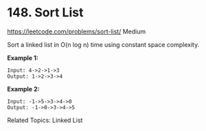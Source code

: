 # 148. Sort List
<https://leetcode.com/problems/sort-list/>
Medium

Sort a linked list in O(n log n) time using constant space complexity.

**Example 1:**

    Input: 4->2->1->3
    Output: 1->2->3->4

**Example 2:**

    Input: -1->5->3->4->0
    Output: -1->0->3->4->5

Related Topics: Linked List